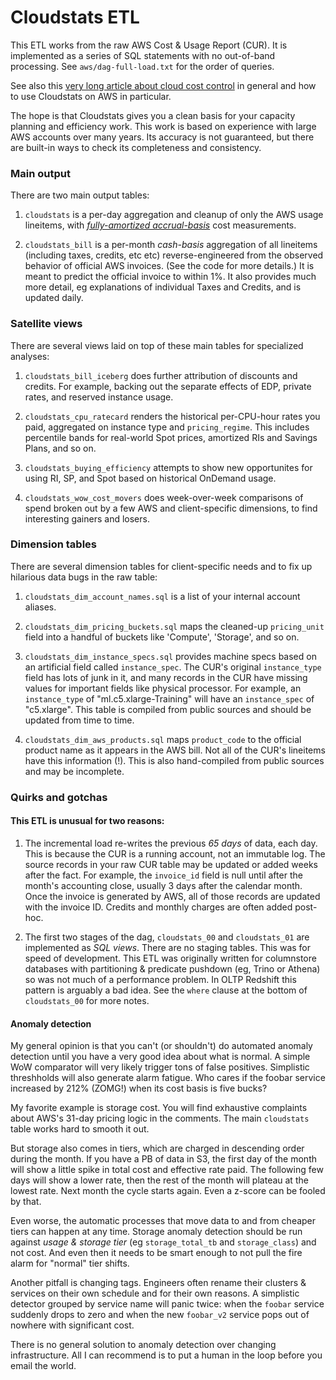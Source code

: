 # Cloudstats ETL

This ETL works from the raw AWS Cost & Usage Report (CUR). It is implemented as a series of SQL statements with no out-of-band processing. See `aws/dag-full-load.txt` for the order of queries.

See also this [very long article about cloud cost control](https://carlos.bueno.org/2023/03/aws-dismal.html) in general and how to use Cloudstats on AWS in particular.

The hope is that Cloudstats gives you a clean basis for your capacity planning and efficiency work. This work is based on experience with large AWS accounts over many years. Its accuracy is not guaranteed, but there are built-in ways to check its completeness and consistency.

### Main output
There are two main output tables:

1. `cloudstats` is a per-day aggregation and cleanup of only the AWS usage lineitems, with [_fully-amortized accrual-basis_](https://en.wikipedia.org/wiki/Basis_of_accounting) cost measurements.

2. `cloudstats_bill` is a per-month _cash-basis_ aggregation of all lineitems (including taxes, credits, etc etc) reverse-engineered from the observed behavior of official AWS invoices. (See the code for more details.) It is meant to predict the official invoice to within 1%. It also provides much more detail, eg explanations of individual Taxes and Credits, and is updated daily.

### Satellite views
There are several views laid on top of these main tables for specialized analyses:

1. `cloudstats_bill_iceberg` does further attribution of discounts and credits. For example, backing out the separate effects of EDP, private rates, and reserved instance usage.

2. `cloudstats_cpu_ratecard` renders the historical per-CPU-hour rates you paid, aggregated on instance type and `pricing_regime`. This includes percentile bands for real-world Spot prices, amortized RIs and Savings Plans, and so on.

3. `cloudstats_buying_efficiency` attempts to show new opportunites for using RI, SP, and Spot based on historical OnDemand usage.

4. `cloudstats_wow_cost_movers` does week-over-week comparisons of spend broken out by a few AWS and client-specific dimensions, to find interesting gainers and losers.

### Dimension tables
There are several dimension tables for client-specific needs and to fix up hilarious data bugs in the raw table:

1. `cloudstats_dim_account_names.sql` is a list of your internal account aliases.

2. `cloudstats_dim_pricing_buckets.sql` maps the cleaned-up `pricing_unit` field into a handful of buckets like 'Compute', 'Storage', and so on.

3. `cloudstats_dim_instance_specs.sql` provides machine specs based on an artificial field called `instance_spec`. The CUR's original `instance_type` field has lots of junk in it, and many records in the CUR have missing values for important fields like physical processor. For example, an `instance_type` of "ml.c5.xlarge-Training" will have an `instance_spec` of "c5.xlarge". This table is compiled from public sources and should be updated from time to time.

4. `cloudstats_dim_aws_products.sql` maps `product_code` to the official product name as it appears in the AWS bill. Not all of the CUR's lineitems have this information (!). This is also hand-compiled from public sources and may be incomplete.

### Quirks and gotchas
#### This ETL is unusual for two reasons:

1. The incremental load re-writes the previous *65 days* of data, each day. This is because the CUR is a running account, not an immutable log. The source records in your raw CUR table may be updated or added weeks after the fact. For example, the `invoice_id` field is null until after the month's accounting close, usually 3 days after the calendar month. Once the invoice is generated by AWS, all of those records are updated with the invoice ID. Credits and monthly charges are often added post-hoc.

2. The first two stages of the dag, `cloudstats_00` and `cloudstats_01` are implemented as *SQL views*. There are no staging tables. This was for speed of development. This ETL was originally written for columnstore databases with partitioning & predicate pushdown (eg, Trino or Athena) so was not much of a performance problem. In OLTP Redshift this pattern is arguably a bad idea. See the `where` clause at the bottom of `cloudstats_00` for more notes.

#### Anomaly detection
My general opinion is that you can't (or shouldn't) do automated anomaly detection until you have a very good idea about what is normal. A simple WoW comparator will very likely trigger tons of false positives. Simplistic threshholds will also generate alarm fatigue. Who cares if the foobar service increased by 212% (ZOMG!) when its cost basis is five bucks?

My favorite example is storage cost. You will find exhaustive complaints about AWS's 31-day pricing logic in the comments. The main `cloudstats` table works hard to smooth it out.

But storage also comes in tiers, which are charged in descending order during the month. If you have a PB of data in S3, the first day of the month will show a little spike in total cost and effective rate paid. The following few days will show a lower rate, then the rest of the month will plateau at the lowest rate. Next month the cycle starts again. Even a z-score can be fooled by that.

Even worse, the automatic processes that move data to and from cheaper tiers can happen at any time. Storage anomaly detection should be run against *usage & storage tier* (eg `storage_total_tb` and `storage_class`) and not cost. And even then it needs to be smart enough to not pull the fire alarm for "normal" tier shifts.

Another pitfall is changing tags. Engineers often rename their clusters & services on their own schedule and for their own reasons. A simplistic detector grouped by service name will panic twice: when the `foobar` service suddenly drops to zero and when the new `foobar_v2` service pops out of nowhere with significant cost.

There is no general solution to anomaly detection over changing infrastructure. All I can recommend is to put a human in the loop before you email the world.
